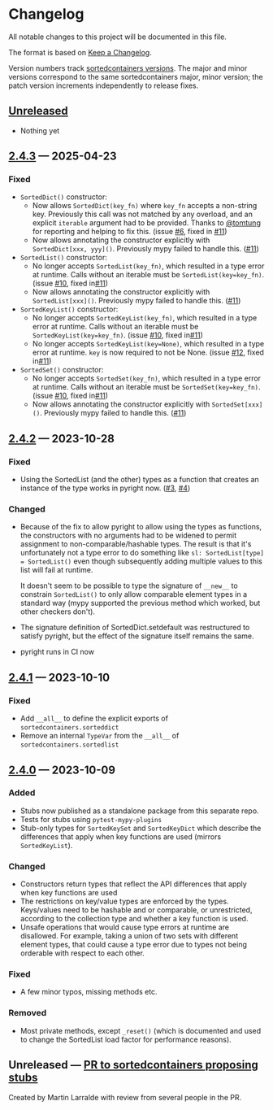 # Changelog

All notable changes to this project will be documented in this file.

The format is based on [Keep a Changelog](https://keepachangelog.com/en/1.0.0/).

Version numbers track
[sortedcontainers versions](https://github.com/grantjenks/python-sortedcontainers/blob/master/HISTORY.rst).
The major and minor versions correspond to the same sortedcontainers major,
minor version; the patch version increments independently to release fixes.

## [Unreleased]

- Nothing yet

## [2.4.3] — 2025-04-23

### Fixed

- `SortedDict()` constructor:
  - Now allows `SortedDict(key_fn)` where `key_fn` accepts a non-string key.
    Previously this call was not matched by any overload, and an explicit
    `iterable` argument had to be provided. Thanks to [@tomtung] for reporting
    and helping to fix this. (issue [#6], fixed in [#11])
  - Now allows annotating the constructor explicitly with
    `SortedDict[xxx, yyy]()`. Previously mypy failed to handle this. ([#11])
- `SortedList()` constructor:
  - No longer accepts `SortedList(key_fn)`, which resulted in a type error at
    runtime. Calls without an iterable must be `SortedList(key=key_fn)`. (issue
    [#10], fixed in[#11])
  - Now allows annotating the constructor explicitly with `SortedList[xxx]()`.
    Previously mypy failed to handle this. ([#11])
- `SortedKeyList()` constructor:
  - No longer accepts `SortedKeyList(key_fn)`, which resulted in a type error at
    runtime. Calls without an iterable must be `SortedKeyList(key=key_fn)`.
    (issue [#10], fixed in[#11])
  - No longer accepts `SortedKeyList(key=None)`, which resulted in a type error
    at runtime. `key` is now required to not be None. (issue [#12], fixed
    in[#11])
- `SortedSet()` constructor:
  - No longer accepts `SortedSet(key_fn)`, which resulted in a type error at
    runtime. Calls without an iterable must be `SortedSet(key=key_fn)`. (issue
    [#10], fixed in[#11])
  - Now allows annotating the constructor explicitly with `SortedSet[xxx]()`.
    Previously mypy failed to handle this. ([#11])

[@tomtung]: https://github.com/tomtung
[#6]: https://github.com/h4l/sortedcontainers-stubs/issues/6
[#10]: https://github.com/h4l/sortedcontainers-stubs/issues/10
[#11]: https://github.com/h4l/sortedcontainers-stubs/issues/11
[#12]: https://github.com/h4l/sortedcontainers-stubs/issues/12

## [2.4.2] — 2023-10-28

### Fixed

- Using the SortedList (and the other) types as a function that creates an
  instance of the type works in pyright now. ([#3], [#4])

[#3]: https://github.com/h4l/sortedcontainers-stubs/issues/3
[#4]: https://github.com/h4l/sortedcontainers-stubs/issues/4

### Changed

- Because of the fix to allow pyright to allow using the types as functions, the
  constructors with no arguments had to be widened to permit assignment to
  non-comparable/hashable types. The result is that it's unfortunately not a
  type error to do something like `sl: SortedList[type] = SortedList()` even
  though subsequently adding multiple values to this list will fail at runtime.

  It doesn't seem to be possible to type the signature of `__new__` to constrain
  `SortedList()` to only allow comparable element types in a standard way (mypy
  supported the previous method which worked, but other checkers don't).

- The signature definition of SortedDict.setdefault was restructured to satisfy
  pyright, but the effect of the signature itself remains the same.

- pyright runs in CI now

## [2.4.1] — 2023-10-10

### Fixed

- Add `__all__` to define the explicit exports of `sortedcontainers.sorteddict`
- Remove an internal `TypeVar` from the `__all__` of
  `sortedcontainers.sortedlist`

## [2.4.0] — 2023-10-09

### Added

- Stubs now published as a standalone package from this separate repo.
- Tests for stubs using `pytest-mypy-plugins`
- Stub-only types for `SortedKeySet` and `SortedKeyDict` which describe the
  differences that apply when key functions are used (mirrors `SortedKeyList`).

### Changed

- Constructors return types that reflect the API differences that apply when key
  functions are used
- The restrictions on key/value types are enforced by the types. Keys/values
  need to be hashable and or comparable, or unrestricted, according to the
  collection type and whether a key function is used.
- Unsafe operations that would cause type errors at runtime are disallowed. For
  example, taking a union of two sets with different element types, that could
  cause a type error due to types not being orderable with respect to each
  other.

### Fixed

- A few minor typos, missing methods etc.

### Removed

- Most private methods, except `_reset()` (which is documented and used to
  change the SortedList load factor for performance reasons).

## Unreleased — [PR to sortedcontainers proposing stubs]

[PR to sortedcontainers proposing stubs]:
  https://github.com/grantjenks/python-sortedcontainers/pull/107

Created by Martin Larralde with review from several people in the PR.

[unreleased]:
  https://github.com/h4l/sortedcontainers-stubs/compare/v2.4.1...HEAD
[2.4.3]: https://github.com/h4l/sortedcontainers-stubs/compare/v2.4.2...2.4.3
[2.4.2]: https://github.com/h4l/sortedcontainers-stubs/compare/v2.4.1...2.4.2
[2.4.1]: https://github.com/h4l/sortedcontainers-stubs/compare/v2.4.0...2.4.1
[2.4.0]: https://github.com/h4l/sortedcontainers-stubs/releases/tag/v2.4.0

